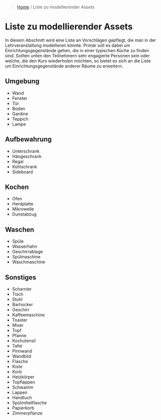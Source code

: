 > [Home](../README.md) / Liste zu modellierender Assets

# Liste zu modellierender Assets

In diesem Abschnitt wird eine Liste an Vorschlägen gepflegt, die man in der Lehrveranstaltung modellieren könnte. Primär soll es dabei um Einrichtungsgegenstände gehen, die in einer typischen Küche zu finden sind. Sollten unten den Teilnehmern sehr engagierte Personen sein oder welche, die den Kurs wiederholen möchten, so bietet es sich an die Liste um Einrichtungsgegenstände anderer Räume zu erweitern.

## Umgebung
- Wand
- Fenster
- Tür
- Boden
- Gardine
- Teppich
- Lampe

## Aufbewahrung
- Unterschrank
- Hängeschrank
- Regal
- Kühlschrank
- Sideboard

## Kochen
- Ofen
- Herdplatte
- Mikrowelle
- Dunstabzug

## Waschen
- Spüle
- Wasserhahn
- Geschirrablage
- Spülmaschine
- Waschmaschine

## Sonstiges
- Scharnier
- Tisch
- Stuhl
- Barhocker
- Geschirr
- Kaffeemaschine
- Toaster
- Mixer
- Topf
- Pfanne
- Kochutensil
- Tafel
- Pinnwand
- Wandbild
- Flasche
- Kiste
- Korb
- Heizkörper
- Topflappen
- Schwamm
- Lappen
- Handtuch
- Spülmittelflasche
- Papierkorb
- Zimmerpflanze
